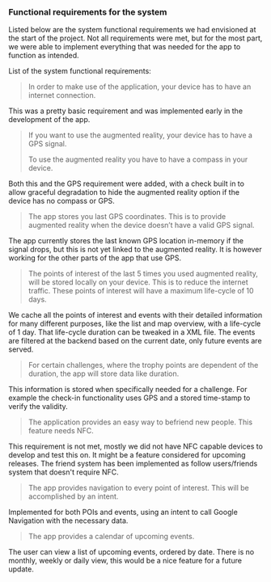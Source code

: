 ### Functional requirements for the system

Listed below are the system functional requirements we had envisioned at the start of the project. Not all requirements were met, but for the most part, we were able to implement everything that was needed for the app to function as intended.

List of the system functional requirements:

> In order to make use of the application, your device has to have an internet connection.

This was a pretty basic requirement and was implemented early in the development of the app.


> If you want to use the augmented reality, your device has to have a GPS signal.
> 
> To use the augmented reality you have to have a compass in your device.

Both this and the GPS requirement were added, with a check built in to allow graceful degradation to hide the augmented reality option if the device has no compass or GPS.

> The app stores you last GPS coordinates. This is to provide augmented reality when the device doesn’t have a valid GPS signal.

The app currently stores the last known GPS location in-memory if the signal drops, but this is not yet linked to the augmented reality. It is however working for the other parts of the app that use GPS.

> The points of interest of the last 5 times you used augmented reality, will be stored locally on your device. This is to reduce the internet traffic. These points of interest will have a maximum life-cycle of 10 days.

We cache all the points of interest and events with their detailed information for many different purposes, like the list and map overview, with a life-cycle of 1 day. That life-cycle duration can be tweaked in a XML file. The events are filtered at the backend based on the current date, only future events are served.

> For certain challenges, where the trophy points are dependent of the duration, the app will store data like duration.

This information is stored when specifically needed for a challenge. For example the check-in functionality uses GPS and a stored time-stamp to verify the validity.

> The application provides an easy way to befriend new people. This feature needs NFC.

This requirement is not met, mostly we did not have NFC capable devices to develop and test this on. It might be a feature considered for upcoming releases. The friend system has been implemented as follow users/friends system that doesn't require NFC.

> The app provides navigation to every point of interest. This will be accomplished by an intent.

Implemented for both POIs and events, using an intent to call Google Navigation with the necessary data.

> The app provides a calendar of upcoming events.

The user can view a list of upcoming events, ordered by date. There is no monthly, weekly or daily view, this would be a nice feature for a future update.
